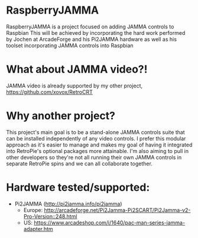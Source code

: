 # RaspberryJAMMA

RaspberryJAMMA is a project focused on adding JAMMA controls to Raspbian
This will be achieved by incorporating the hard work performed by Jochen at ArcadeForge and his Pi2JAMMA hardware as well as his toolset incorporating JAMMA controls into Raspbian

# What about JAMMA video?!

JAMMA video is already supported by my other project, https://github.com/xovox/RetroCRT

# Why another project?

This project's main goal is to be a stand-alone JAMMA controls suite that can be installed independently of any video controls.
I prefer this modular approach as it's easier to manage and makes my goal of having it integrated into RetroPie's optional packages more attainable.
I'm also aiming to pull in other developers so they're not all running their own JAMMA controls in separate RetroPie spins and we can all collaborate together.

# Hardware tested/supported:

* Pi2JAMMA (http://pi2jamma.info/pi2jamma)
  * Europe: http://arcadeforge.net/Pi2Jamma-Pi2SCART/Pi2Jamma-v2-Pro-Version::248.html
  * US: https://www.arcadeshop.com/i/1640/pac-man-series-jamma-adapter.htm
